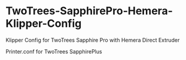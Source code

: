 # TwoTrees-SapphirePro-Hemera-Klipper-Config
Klipper Config for TwoTrees Sapphire Pro with Hemera Direct Extruder

Printer.conf for TwoTrees SapphirePlus

